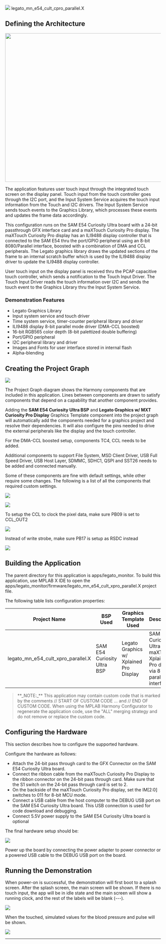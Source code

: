 
![](../../../../docs/images/mhgs.png) legato_mn_e54_cult_cpro_parallel.X

Defining the Architecture
-------------------------

<img src="../../../../docs/html/legato_qs_e54_cult_cpro_parallel_arch.png" width="800" height="480" />

The application features user touch input through the integrated touch screen on the display panel. Touch input from the touch controller goes through the I2C port, and the Input System Service acquires the touch input information from the Touch and I2C drivers. The Input System Service sends touch events to the Graphics Library, which processes these events and updates the frame data accordingly. 

This configuration runs on the SAM E54 Curiosity Ultra board with a 24-bit passthrough GFX interface card and a maXTouch Curiosity Pro display. The maXTouch Curiosity Pro display has an ILI9488 display controller that is connected to the SAM E54 thru the port/GPIO peripheral using an 8-bit 8080/Parallel interface, boosted with a combination of DMA and CCL peripherals. The Legato graphics library draws the updated sections of the frame to an internal scratch buffer which is used by the ILI9488 display driver to update the ILI9488 display controller. 

User touch input on the display panel is received thru the PCAP capacitive touch controller, which sends a notification to the Touch Input Driver. The Touch Input Driver reads the touch information over I2C and sends the touch event to the Graphics Library thru the Input System Service. 

### Demonstration Features 

* Legato Graphics Library 
* Input system service and touch driver 
* Time system service, timer-counter peripheral library and driver 
* ILI9488 display 8-bit parallel mode driver (DMA-CCL boosted) 
* 16-bit RGB565 color depth (8-bit palettized double buffering) 
* Port/GPIO peripheral 
* I2C peripheral library and driver 
* Images and Fonts for user interface stored in internal flash 
* Alpha-blending 

Creating the Project Graph
--------------------------

![](../../../../docs/html/legato_qs_e54_cult_cpro_parallel_pg.png)

The Project Graph diagram shows the Harmony components that are included in this application. Lines between components are drawn to satisfy components that depend on a capability that another component provides.

Adding the **SAM E54 Curiosity Ultra BSP** and **Legato Graphics w/ MXT Curiosity Pro Display** Graphics Template component into the project graph will automatically add the components needed for a graphics project and resolve their dependencies. It will also configure the pins needed to drive the external peripherals like the display and the touch controller.  

For the DMA-CCL boosted setup, components TC4, CCL needs to be added. 

Additional components to support File System, MSD Client Driver, USB Full Speed Driver, USB Host Layer, SDMMC, SDHC1, QSPI and SST26 needs to be added and connected manually. 

Some of these components are fine with default settings, while other require some changes. The following is a list of all the components that required custom settings. 

![](../../../../docs/html/legato_qs_e54_cult_cpro_parallel_pg1.png)

![](../../../../docs/html/legato_qs_e54_cult_cpro_parallel_pg2.png)

To setup the CCL to clock the pixel data, make sure PB09 is set to CCL_OUT2 

![](../../../../docs/html/legato_qs_e54_cult_cpro_parallel_pg3.png)

Instead of write strobe, make sure PB17 is setup as RSDC instead

![](../../../../docs/html/legato_qs_e54_cult_cpro_parallel_pg4.png)


Building the Application
------------------------

The parent directory for this application is apps/legato_monitor. To build this application, use MPLAB X IDE to open the apps/legato_monitor/firmware/legato_mn_e54_cult_xpro_parallel.X project file. 

The following table lists configuration properties:

| Project Name  | BSP Used |Graphics Template Used | Description |
|---------------| ---------|---------------| ---------|
| legato_mn_e54_cult_xpro_parallel.X | SAM E54 Curiosity Ultra BSP | Legato Graphics w/ Xplained Pro Display | SAM E54 Curiosity Ultra w/ maXTouch Xplained Pro display via 8-bit parallel interface |


> \*\*\_NOTE:\_\*\* This application may contain custom code that is marked by the comments // START OF CUSTOM CODE ... and // END OF CUSTOM CODE. When using the MPLAB Harmony Configurator to regenerate the application code, use the "ALL" merging strategy and do not remove or replace the custom code.

Configuring the Hardware
--------------------------

This section describes how to configure the supported hardware. 

Configure the hardware as follows: 

* Attach the 24-bit pass through card to the GFX Connector on the SAM E54 Curiosity Ultra board. 
* Connect the ribbon cable from the maXTouch Curiosity Pro Display to the ribbon connector on the 24-bit pass through card. Make sure that the S1 switch on the 24-bit pass through card is set to 2. 
* On the backside of the maXTouch Curiosity Pro display, set the IM[2:0] switches to 011 for 8-bit MCU mode.
* Connect a USB cable from the host computer to the DEBUG USB port on the SAM E54 Curiosity Ultra board. This USB connection is used for code download and debugging. 
* Connect 5.5V power supply to the SAM E54 Curiosity Ultra board is optional 

The final hardware setup should be: 

![](../../../../docs/html/legato_qs_e54_cult_cpro_parallel_conf1.png)


Power up the board by connecting the power adapter to power connector or a powered USB cable to the DEBUG USB port on the board.

Running the Demonstration
--------------------------

When power-on is successful, the demonstration will first boot to a splash screen. After the splash screen, the main screen will be shown. If there is no touch input, the app will be in idle state and the main screen will show a running clock, and the rest of the labels will be blank (---). 

![](../../../../docs/html/legato_mn_e54_cult_xpro_parallel-run1.png)

When the touched, simulated values for the blood pressure and pulse will be shown.  

![](../../../../docs/html/legato_mn_e54_cult_xpro_parallel-run2-run1.png)

* * * * *
